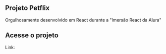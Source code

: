 ## Projeto Petflix

Orgulhosamente desenvolvido em React durante a "Imersão React da Alura"

## Acesse o projeto 
Link:

